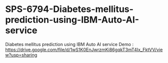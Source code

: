 # SPS-6794-Diabetes-mellitus-prediction-using-IBM-Auto-AI-service
Diabetes mellitus  prediction using IBM Auto AI service
Demo : https://drive.google.com/file/d/1wS1K0EnJwrzmKi86gqkT3mT4Ix_FktVV/view?usp=sharing
